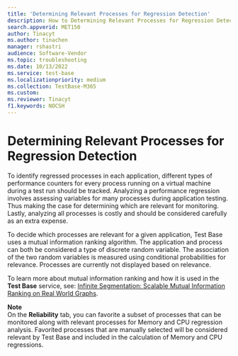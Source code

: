 ```yaml
---
title: 'Determining Relevant Processes for Regression Detection'
description: How to Determining Relevant Processes for Regression Detection
search.appverid: MET150
author: Tinacyt
ms.author: tinachen
manager: rshastri
audience: Software-Vendor
ms.topic: troubleshooting
ms.date: 10/13/2022
ms.service: test-base
ms.localizationpriority: medium
ms.collection: TestBase-M365
ms.custom:
ms.reviewer: Tinacyt
f1.keywords: NOCSH
---
```


# Determining Relevant Processes for Regression Detection

To identify regressed processes in each application, different types of performance counters for every process running on a virtual machine during a test run should be tracked. Analyzing a performance regression involves assessing variables for many processes during application testing. Thus making the case for determining which are relevant for monitoring. Lastly, analyzing all processes is costly and should be considered carefully as an extra expense.

To decide which processes are relevant for a given application, Test Base uses a mutual information ranking algorithm. The application and process can both be considered a type of discrete random variable. The association of the two random variables is measured using conditional probabilities for relevance. Processes are currently not displayed based on relevance.

To learn more about mutual information ranking and how it is used in the **Test Base** service, see: [Infinite Segmentation: Scalable Mutual Information Ranking on Real World Graphs](//medium.com/microsoftazure/infinite-segmentation-scalable-mutual-information-ranking-on-real-world-graphs-f4983ba81be3).

**Note**  
On the **Reliability** tab, you can favorite a subset of processes that can be monitored along with relevant processes for Memory and CPU regression analysis. Favorited processes that are manually selected will be considered relevant by Test Base and included in the calculation of Memory and CPU regressions.

